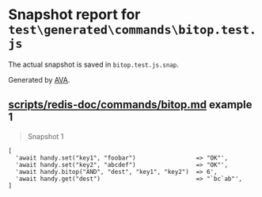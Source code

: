 # Snapshot report for `test\generated\commands\bitop.test.js`

The actual snapshot is saved in `bitop.test.js.snap`.

Generated by [AVA](https://ava.li).

## [scripts/redis-doc/commands/bitop.md](../../../../scripts/redis-doc/commands/bitop.md) example 1

> Snapshot 1

    [
      'await handy.set("key1", "foobar")                 => "OK"',
      'await handy.set("key2", "abcdef")                 => "OK"',
      'await handy.bitop("AND", "dest", "key1", "key2")  => 6',
      'await handy.get("dest")                           => "`bc`ab"',
    ]

